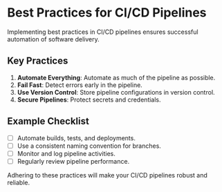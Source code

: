 # Best Practices for CI/CD Pipelines

Implementing best practices in CI/CD pipelines ensures successful automation of software delivery.

## Key Practices
1. **Automate Everything**: Automate as much of the pipeline as possible.
2. **Fail Fast**: Detect errors early in the pipeline.
3. **Use Version Control**: Store pipeline configurations in version control.
4. **Secure Pipelines**: Protect secrets and credentials.

## Example Checklist
- [ ] Automate builds, tests, and deployments.
- [ ] Use a consistent naming convention for branches.
- [ ] Monitor and log pipeline activities.
- [ ] Regularly review pipeline performance.

Adhering to these practices will make your CI/CD pipelines robust and reliable.